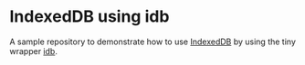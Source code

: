 # IndexedDB using idb

A sample repository to demonstrate how to use [IndexedDB](https://developer.mozilla.org/en-US/docs/Web/API/IndexedDB_API) by using the tiny wrapper [idb](https://github.com/jakearchibald/idb).
